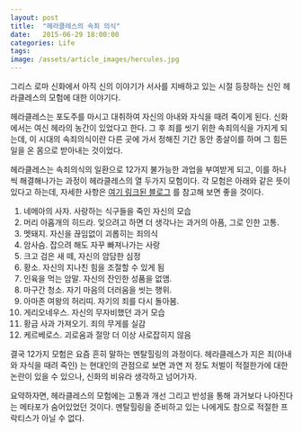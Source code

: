 ```yaml
---
layout: post
title:  "헤라클레스의 속죄 의식"
date:   2015-06-29 18:00:00
categories: Life
tags: 
image: /assets/article_images/hercules.jpg
---
```


그리스 로마 신화에서 아직 신의 이야기가 서사를 지배하고 있는 시절 등장하는 신인 헤라클레스의 모험에 대한 이야기다. 

헤라클레스는 포도주를 마시고 대취하여 자신의 아내와 자식을 때려 죽이게 된다. 신화에서는 여신 헤라의 농간이 있었다고 한다. 그 후 죄를 씻기 위한 속죄의식을 가지게 되는데, 이 시대의 속죄의식이란 다른 곳에 가서 정해진 기간 동안 종살이를 하며 그 힘든 일을 온 몸으로 받아내는 것이었다.

헤라클레스는 속죄의식의 일환으로 12가지 불가능한 과업을 부여받게 되고, 이를 하나씩 해결해나가는 과정이 헤라클레스의 열 두가지 모험이다. 각 모험은 아래와 같은 뜻이 있다고 하는데, 자세한 사항은 [여기 링크된 블로그](http://hi007.tistory.com/170) 를 참고해 보면 좋을 것이다.

1. 네메아의 사자. 사랑하는 식구들을 죽인 자신의 모습
1. 머리 아홉개의 히드라. 잊으려고 하면 더 생각나는 과거의 아픔, 그로 인한 고통.
1. 멧돼지. 자신을 끊임없이 괴롭히는 죄의식
1. 암사슴. 잡으려 해도 자꾸 빠져나가는 사랑
1. 크고 검은 새 떼, 자신의 암담한 심정
1. 황소. 자신의 지나친 힘을 조절할 수 있게 됨
1. 인육을 먹는 암말. 자신의 잔인한 성품을 없앰.
1. 마구간 청소. 자기 마음의 더러움을 씻는 행위.
1. 아마존 여왕의 허리띠. 자기의 죄를 다시 돌아봄.
1. 게리오네우스. 자신의 무자비했던 과거 모습
1. 황금 사과 가져오기. 죄의 무게를 실감
1. 케르베로스. 괴로움과 절망 더 이상 사로잡히지 않음

결국 12가지 모험은 요즘 흔히 말하는 멘탈힐링의 과정이다. 헤라클레스가 지은 죄(아내와 자식을 때려 죽인) 는 현대인의 관점으로 보면 과연 저 정도 처벌이 적절한가에 대한 논란이 있을 수 있으나, 신화의 비유라 생각하고 넘어가자.

요약하자면, 헤라클레스의 모험에는 고통과 개선 그리고 반성을 통해 과거보다 나아진다는 메타포가 숨어있었던 것이다. 멘탈힐링을 준비하고 있는 나에게도 참으로 적절한 프락티스가 아닐 수 없다.
